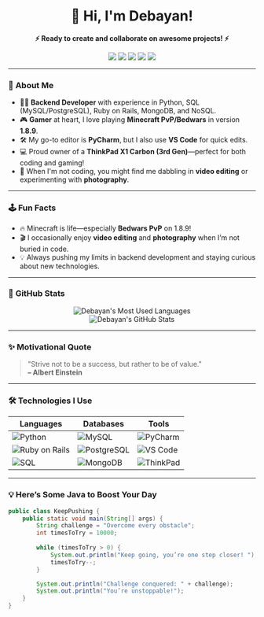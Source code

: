 <h1 align="center">👋 Hi, I'm Debayan!</h1>
<p align="center"> <strong>⚡ Ready to create and collaborate on awesome projects! ⚡</strong> </p> 

<p align="center">
  <img src="https://img.shields.io/badge/python-%2314354C.svg?style=for-the-badge&logo=python&logoColor=ffdd54" />
  <img src="https://img.shields.io/badge/mysql-%2300f.svg?style=for-the-badge&logo=mysql&logoColor=white" />
  <img src="https://img.shields.io/badge/postgresql-%23316192.svg?style=for-the-badge&logo=postgresql&logoColor=white" />
  <img src="https://img.shields.io/badge/ruby%20on%20rails-%23CC0000.svg?style=for-the-badge&logo=ruby%20on%20rails&logoColor=white" />
  <img src="https://img.shields.io/badge/mongodb-%2347A248.svg?style=for-the-badge&logo=mongodb&logoColor=white" />
</p>

---

### 🌟 **About Me**

- 🧑‍💻 **Backend Developer** with experience in Python, SQL (MySQL/PostgreSQL), Ruby on Rails, MongoDB, and NoSQL.
- 🎮 **Gamer** at heart, I love playing **Minecraft PvP/Bedwars** in version **1.8.9**.
- 🛠 My go-to editor is **PyCharm**, but I also use **VS Code** for quick edits.
- 💻 Proud owner of a **ThinkPad X1 Carbon (3rd Gen)**—perfect for both coding and gaming!
- 🎥 When I'm not coding, you might find me dabbling in **video editing** or experimenting with **photography**.

---

### 🕹️ **Fun Facts**
  
- 🔥 Minecraft is life—especially **Bedwars PvP** on 1.8.9!
- 🎬 I occasionally enjoy **video editing** and **photography** when I’m not buried in code.
- 💡 Always pushing my limits in backend development and staying curious about new technologies.

---
### 🚀 **GitHub Stats**

<p align="center">
  <img src="https://github-readme-stats.vercel.app/api/top-langs/?username=DasNoCode&layout=compact&theme=radical" alt="Debayan's Most Used Languages"/>
  <br>
  <img src="https://github-readme-stats.vercel.app/api?username=DasNoCode&show_icons=true&theme=radical" alt="Debayan's GitHub Stats"/> </p>

---

### ✨ **Motivational Quote**
  
> "Strive not to be a success, but rather to be of value."  
> **– Albert Einstein**

---

### 🛠️ **Technologies I Use**

| **Languages** | **Databases**   | **Tools**        |
| ------------- | --------------- | ---------------- |
| ![Python](https://img.shields.io/badge/python-3670A0?style=for-the-badge&logo=python&logoColor=ffdd54) | ![MySQL](https://img.shields.io/badge/mysql-4479A1?style=for-the-badge&logo=mysql&logoColor=white) | ![PyCharm](https://img.shields.io/badge/pycharm-143?style=for-the-badge&logo=pycharm&logoColor=white) |
| ![Ruby on Rails](https://img.shields.io/badge/ruby--on--rails-CC0000?style=for-the-badge&logo=rubyonrails&logoColor=white) | ![PostgreSQL](https://img.shields.io/badge/postgresql-336791?style=for-the-badge&logo=postgresql&logoColor=white) | ![VS Code](https://img.shields.io/badge/VS%20Code-007ACC?style=for-the-badge&logo=visual%20studio%20code&logoColor=white) |
| ![SQL](https://img.shields.io/badge/sql-00758f?style=for-the-badge&logo=sqlite&logoColor=white) | ![MongoDB](https://img.shields.io/badge/mongodb-4EA94B?style=for-the-badge&logo=mongodb&logoColor=white) | ![ThinkPad](https://img.shields.io/badge/ThinkPad-X1-FF0000?style=for-the-badge&logo=lenovo&logoColor=white) |

---

### 💡 **Here’s Some Java to Boost Your Day**
```java
public class KeepPushing {
    public static void main(String[] args) {
        String challenge = "Overcome every obstacle";
        int timesToTry = 10000;
        
        while (timesToTry > 0) {
            System.out.println("Keep going, you’re one step closer! ");
            timesToTry--;
        }

        System.out.println("Challenge conquered: " + challenge);
        System.out.println("You’re unstoppable!");
    }
}
